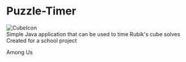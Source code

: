 # Puzzle-Timer
![CubeIcon](https://user-images.githubusercontent.com/121725474/212088575-b122ef0d-cfbc-4dd0-ad3f-b3360e710629.png)<br>
Simple Java application that can be used to time Rubik's cube solves <br>
Created for a school project

Among Us

 
